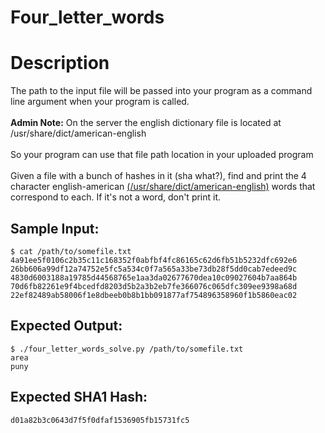 # Four_letter_words

# Description

<p>The path to the input file will be passed into your program as a command line argument when your program is called.<br/><br/>
<strong>Admin Note:</strong> On the server the english dictionary file is located at /usr/share/dict/american-english<br/><br/>
So your program can use that file path location in your uploaded program<br/><br/>
Given a file with a bunch of hashes in it (sha what?), find and print the 4 character english-american <a href="https://codewarz.ninja/static/downloads/american-english.txt">(/usr/share/dict/american-english)</a> words that correspond to each. If it's not a word, don't print it.
</p>

## Sample Input:

```
$ cat /path/to/somefile.txt
4a91ee5f0106c2b35c11c168352f0abfbf4fc86165c62d6fb51b5232dfc692e6
26bb606a99df12a74752e5fc5a534c0f7a565a33be73db28f5dd0cab7edeed9c
4830d6003188a19785d44568765e1aa3da02677670dea10c09027604b7aa864b
70d6fb82261e9f4bcedfd8203d5b2a3b2eb7fe366076c065dfc309ee9398a68d
22ef82489ab58006f1e8dbeeb0b8b1bb091877af754896358960f1b5860eac02
```
## Expected Output:

```
$ ./four_letter_words_solve.py /path/to/somefile.txt
area
puny
```
## Expected SHA1 Hash:

```
d01a82b3c0643d7f5f0dfaf1536905fb15731fc5
```
